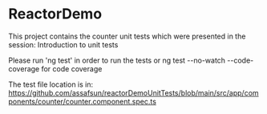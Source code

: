 # ReactorDemo

This project contains the counter unit tests which were presented in the session: Introduction to unit tests


Please run 'ng test' in order to run the tests or ng test --no-watch --code-coverage for code coverage

The test file location is in: https://github.com/assafsun/reactorDemoUnitTests/blob/main/src/app/components/counter/counter.component.spec.ts
